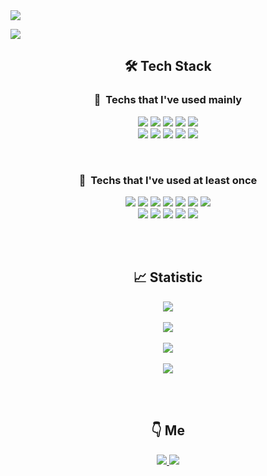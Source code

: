<img src="https://capsule-render.vercel.app/api?type=waving&amp;color=timeGradient&amp;height=275&amp;text=Yu%20Jun%20Heo&amp;fontSize=70&amp;fontAlign=75" />

<a href="https://hits.seeyoufarm.com"><img src="https://hits.seeyoufarm.com/api/count/incr/badge.svg?url=https%3A%2F%2Fgithub.com%2Fordidxzero%2Fhit-counter&count_bg=%2379C83D&title_bg=%23555555&icon=&icon_color=%23E7E7E7&title=hits&edge_flat=false"/></a>

<h2 align="center">🛠 Tech Stack </h2>

<h3 align="center">🚀&nbsp; Techs that I've used mainly</h3>

<p align="center">
  <img src="https://img.shields.io/badge/HTML5-E34F26?style=flat-square&logo=HTML5&logoColor=white"/>
  <img src="https://img.shields.io/badge/CSS3-1572B6?style=flat-square&logo=css3&logoColor=white"/>
  <img src="https://img.shields.io/badge/Typescript-3178C6?style=flat-square&logo=Typescript&logoColor=white"/>
  <img src="https://img.shields.io/badge/Javascript-F7DF1E?style=flat-square&logo=javascript&logoColor=white"/>
  <img src="https://img.shields.io/badge/Redux-764ABC?style=flat-square&logo=Redux&logoColor=white"/>
  <br />
  <img src="https://img.shields.io/badge/Mysql-4479A1?style=flat-square&logo=MySql&logoColor=white"/>
  <img src="https://img.shields.io/badge/React-61DAFB?style=flat-square&logo=React&logoColor=white"/>
  <img src="https://img.shields.io/badge/NestJS-E0234E?style=flat-square&logo=NestJS&logoColor=white"/>
  <img src="https://img.shields.io/badge/NodeJS-339933?style=flat-square&logo=Node.js&logoColor=white"/>
  <img src="https://img.shields.io/badge/AWS-232F3E?style=flat-square&logo=amazon-aws&logoColor=white"/>
</p>

<br />
<h3 align="center">📌&nbsp; Techs that I've used at least once</h3>
<p align="center">
  <img src="https://img.shields.io/badge/Go-00ADD8?style=flat-square&logo=Go&logoColor=white"/>
  <img src="https://img.shields.io/badge/Python-3776AB?style=flat-square&logo=Python&logoColor=white"/>
  <img src="https://img.shields.io/badge/Django-092E20?style=flat-square&logo=Django&logoColor=white"/>
  <img src="https://img.shields.io/badge/Prisma-2D3748?style=flat-square&logo=Prisma&logoColor=white"/>
  <img src="https://img.shields.io/badge/PostgreSQL-4169E1?style=flat-square&logo=PostgreSQL&logoColor=white"/>
  <img src="https://img.shields.io/badge/NextJS-000000?style=flat-square&logo=Next.js&logoColor=white"/>
  <img src="https://img.shields.io/badge/MongoDB-47A248?style=flat-square&logo=MongoDB&logoColor=white"/>
  <br />
  <img src="https://img.shields.io/badge/C%20Language-A8B9CC?style=flat-square&logo=C&logoColor=white"/>
  <img src="https://img.shields.io/badge/Rust-000000?style=flat-square&logo=Rust&logoColor=white"/>
  <img src="https://img.shields.io/badge/Firebase-FFCA28?style=flat-square&logo=Firebase&logoColor=white"/>
  <img src="https://img.shields.io/badge/Webpack-8DD6F9?style=flat-square&logo=Webpack&logoColor=white"/>
  <img src="https://img.shields.io/badge/Docker-2496ED?style=flat-square&logo=Docker&logoColor=white"/>
</p>

<br />
<br />
<h2 align="center">📈 Statistic</h2>
<p align="center">
  <a href="https://solved.ac/profile/ordidxzero">
    <img src="https://mazassumnida.wtf/api/v2/generate_badge?boj=ordidxzero" />
  </a>
  <br />
  <br />
  <img src="https://github-readme-stats.vercel.app/api/top-langs/?username=ordidxzero&layout=compact"/>
  <br />
  <br />
  <img src="https://github-readme-stats.vercel.app/api?username=ordidxzero&count_private=true&show_icons=true&"/>
  <br />
  <br />
  <img src="https://github-readme-stats.vercel.app/api/wakatime?username=ordidxzero"/>
</p>

<br />
<br />
<h2 align="center">👇 Me</h2>
<p align="center">
  <a href="https://velog.io/@ordidxzero">
    <img src="https://img.shields.io/badge/Velog-20C997?style=flat-square&logo=Velog&logoColor=white"/>
  </a>
  <a href="mailto:contact@dlwlrma.net">
    <img src="https://img.shields.io/badge/Gmail-EA4335?style=flat-square&logo=Gmail&logoColor=white"/>
  </a>
</p>
